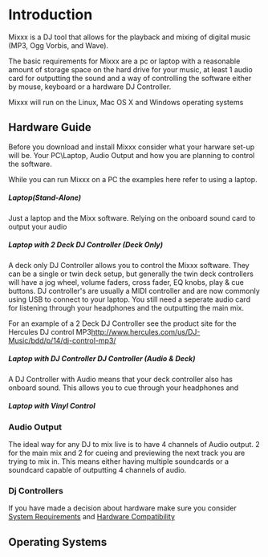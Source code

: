 # Introduction

Mixxx is a DJ tool that allows for the playback and mixing of digital
music (MP3, Ogg Vorbis, and Wave).

The basic requirements for Mixxx are a pc or laptop with a reasonable
amount of storage space on the hard drive for your music, at least 1
audio card for outputting the sound and a way of controlling the
software either by mouse, keyboard or a hardware DJ Controller.

Mixxx will run on the Linux, Mac OS X and Windows operating systems

## Hardware Guide

Before you download and install Mixxx consider what your harware set-up
will be. Your PC\\Laptop, Audio Output and how you are planning to
control the software.

While you can run Mixxx on a PC the examples here refer to using a
laptop.

##### Laptop(Stand-Alone)

Just a laptop and the Mixx software. Relying on the onboard sound card
to output your audio

##### Laptop with 2 Deck DJ Controller (Deck Only)

A deck only DJ Controller allows you to control the Mixxx software. They
can be a single or twin deck setup, but generally the twin deck
controllers will have a jog wheel, volume faders, cross fader, EQ knobs,
play & cue buttons. DJ controller's are usually a MIDI controller and
are now commonly using USB to connect to your laptop. You still need a
seperate audio card for listening through your headphones and the
outputting the main mix.

For an example of a 2 Deck DJ Controller see the product site for the
Hercules DJ control
MP3<http://www.hercules.com/us/DJ-Music/bdd/p/14/dj-control-mp3/>

##### Laptop with DJ Controller DJ Controller (Audio & Deck)

A DJ Controller with Audio means that your deck controller also has
onboard sound. This allows you to cue through your headphones and

##### Laptop with Vinyl Control

### Audio Output

The ideal way for any DJ to mix live is to have 4 channels of Audio
output. 2 for the main mix and 2 for cueing and previewing the next
track you are trying to mix in. This means either having multiple
soundcards or a soundcard capable of outputting 4 channels of audio.

### Dj Controllers

If you have made a decision about hardware make sure you consider
[System Requirements](System%20Requirements) and [Hardware
Compatibility](Hardware%20Compatibility)

## Operating Systems
